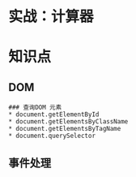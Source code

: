 # 实战：计算器

# 知识点

  ## DOM
    ### 查询DOM 元素
    * document.getElementById
    * document.getElementsByClassName
    * document.getElementsByTagName
    * document.querySelector

  ## 事件处理
  ##